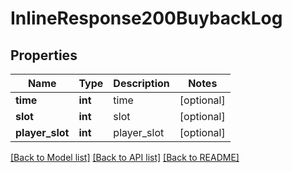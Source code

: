 # InlineResponse200BuybackLog

## Properties
Name | Type | Description | Notes
------------ | ------------- | ------------- | -------------
**time** | **int** | time | [optional] 
**slot** | **int** | slot | [optional] 
**player_slot** | **int** | player_slot | [optional] 

[[Back to Model list]](../README.md#documentation-for-models) [[Back to API list]](../README.md#documentation-for-api-endpoints) [[Back to README]](../README.md)


